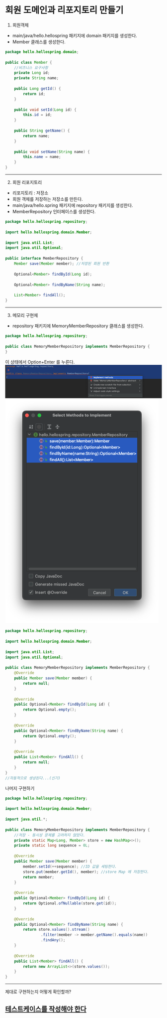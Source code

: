 # 회원 도메인과 리포지토리 만들기

1. 회원객체

- main/java/hello.hellospring 패키지에 domain 패키지를 생성한다.
- Member 클래스를 생성한다.

```java
package hello.hellospring.domain;

public class Member {
    //비즈니스 요구사항
    private Long id;
    private String name;

    public Long getId() {
        return id;
    }

    public void setId(Long id) {
        this.id = id;
    }

    public String getName() {
        return name;
    }

    public void setName(String name) {
        this.name = name;
    }
}
```
---
2. 회원 리포지토리

- 리포지토리 : 저장소
- 회원 객체를 저장하는 저장소를 만든다.
- main/java/hello.spring 패키지에 repository 패키지를 생성한다.
- MemberRepository 인터페이스를 생성한다.

```java
package hello.hellospring.repository;

import hello.hellospring.domain.Member;

import java.util.List;
import java.util.Optional;

public interface MemberRepository {
    Member save(Member member); //저장된 회원 반환

    Optional<Member> findById(Long id);

    Optional<Member> findByName(String name);

    List<Member> findAll();
}

```
---
3. 메모리 구현체

- repository 패키지에 MemoryMemberRepository 클래스를 생성한다.

```java
package hello.hellospring.repository;

public class MemoryMemberRepository implements MemberRepository {
}
```

이 상태에서 Option+Enter 를 누른다.
![](img/회원도메인과리포지토리만들기1.png)
![](img/회원도메인과리포지토리만들기2.png)

```java
package hello.hellospring.repository;

import hello.hellospring.domain.Member;

import java.util.List;
import java.util.Optional;

public class MemoryMemberRepository implements MemberRepository {
    @Override
    public Member save(Member member) {
        return null;
    }

    @Override
    public Optional<Member> findById(Long id) {
        return Optional.empty();
    }

    @Override
    public Optional<Member> findByName(String name) {
        return Optional.empty();
    }

    @Override
    public List<Member> findAll() {
        return null;
    }
}
//자동적으로 생성된다...(신기)
```

나머지 구현하기

```java
package hello.hellospring.repository;

import hello.hellospring.domain.Member;

import java.util.*;

public class MemoryMemberRepository implements MemberRepository {
    //저장 - 동시성 문제를 고려하지 않았다.
    private static Map<Long, Member> store = new HashMap<>();
    private static long sequence = 0L;

    @Override
    public Member save(Member member) {
        member.setId(++sequence); //ID 값을 세팅한다.
        store.put(member.getId(), member); //store Map 에 저장한다.
        return member;
    }

    @Override
    public Optional<Member> findById(Long id) {
        return Optional.ofNullable(store.get(id));
    }

    @Override
    public Optional<Member> findByName(String name) {
        return store.values().stream()
                .filter(member -> member.getName().equals(name))
                .findAny();
    }

    @Override
    public List<Member> findAll() {
        return new ArrayList<>(store.values());
    }
}

```
--- 
제대로 구현하는지 어떻게 확인할까?
## [테스트케이스를 작성해야 한다](회원_리포지토리_테스트_케이스_작성.md)